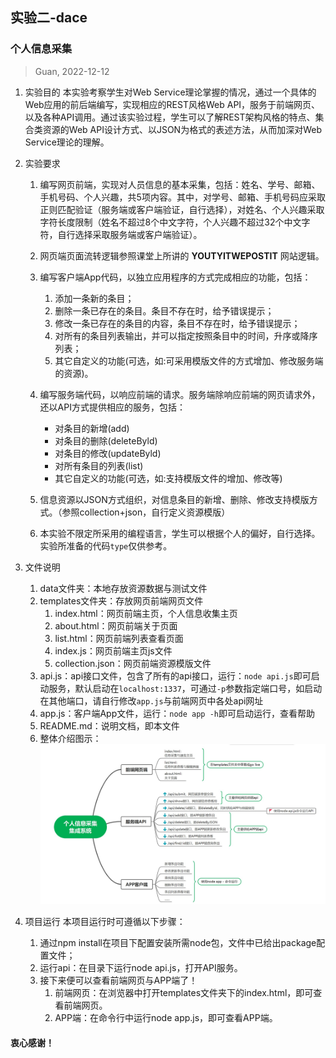 ## 实验二-dace
### 个人信息采集

> Guan, 2022-12-12

1. 实验目的
本实验考察学生对Web Service理论掌握的情况，通过⼀个具体的Web应用的前后端编写，实现相应的REST风格Web API，服务于前端网页、以及各种API调用。通过该实验过程，学生可以了解REST架构风格的特点、集合类资源的Web API设计方式、以JSON为格式的表述方法，从而加深对Web Service理论的理解。

2. 实验要求
    1. 编写网页前端，实现对⼈员信息的基本采集，包括：姓名、学号、邮箱、手机号码、个人兴趣，共5项内容。其中，对学号、邮箱、手机号码应采取正则匹配验证（服务端或客户端验证，自行选择），对姓名、个人兴趣采取字符长度限制（姓名不超过8个中文字符，个人兴趣不超过32个中文字符，自行选择采取服务端或客户端验证）。

    2. 网页端页面流转逻辑参照课堂上所讲的 <b>YOUTYITWEPOSTIT</b> 网站逻辑。

    3. 编写客户端App代码，以独立应用程序的方式完成相应的功能，包括：
        1. 添加一条新的条目；
        2. 删除一条已存在的条目。条目不存在时，给予错误提示；
        3. 修改一条已存在的条目的内容，条目不存在时，给予错误提示；
        4. 对所有的条目列表输出，并可以指定按照条目中的时间，升序或降序列表；
        5. 其它自定义的功能(可选，如:可采用模版文件的方式增加、修改服务端的资源)。

    4. 编写服务端代码，以响应前端的请求。服务端除响应前端的网页请求外，还以API方式提供相应的服务，包括：
        - 对条目的新增(add)
        - 对条目的删除(deleteByld)
        - 对条目的修改(updateByld)
        - 对所有条目的列表(list)
        - 其它自定义的功能(可选，如:支持模版文件的增加、修改等)

    5. 信息资源以JSON方式组织，对信息条目的新增、删除、修改支持模版方式。（参照collection+json，自行定义资源模版）

    6. 本实验不限定所采用的编程语言，学生可以根据个人的偏好，自行选择。实验所准备的代码`type`仅供参考。

3. 文件说明
    1. data文件夹：本地存放资源数据与测试文件
    2. templates文件夹：存放网页前端网页文件
        1. index.html：网页前端主页，个人信息收集主页
        2. about.html：网页前端关于页面
        3. list.html：网页前端列表查看页面
        4. index.js：网页前端主页js文件
        5. collection.json：网页前端资源模版文件
    3. api.js：api接口文件，包含了所有的api接口，运行：`node api.js`即可启动服务，默认启动在`localhost:1337`，可通过`-p`参数指定端口号，如启动在其他端口，请自行修改`app.js`与前端网页中各处api网址
    4. app.js：客户端App文件，运行：`node app -h`即可启动运行，查看帮助
    5. README.md：说明文档，即本文件
    6. 整体介绍图示：![整体介绍图示](./dace-abs.jpg)

4. 项目运行
    本项目运行时可遵循以下步骤：
    1. 通过npm install在项目下配置安装所需node包，文件中已给出package配置文件；
    2. 运行api：在目录下运行node api.js，打开API服务。
    3. 接下来便可以查看前端网页与APP端了！
        1. 前端网页：在浏览器中打开templates文件夹下的index.html，即可查看前端网页。
        2. APP端：在命令行中运行node app.js，即可查看APP端。

#### 衷心感谢！